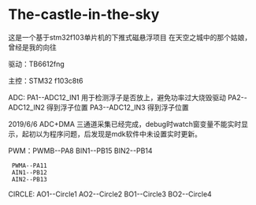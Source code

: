 # The-castle-in-the-sky
这是一个基于stm32f103单片机的下推式磁悬浮项目
在天空之城中的那个姑娘，曾经是我的向往

驱动：TB6612fng

主控：STM32 f103c8t6

ADC: PA1--ADC12_IN1 用于检测浮子是否放上，避免功率过大烧毁驱动
     PA2--ADC12_IN2 得到浮子位置
     PA3--ADC12_IN3 得到浮子位置
	 
2019/6/6 ADC+DMA 三通道采集已经完成，debug时watch窗变量不能实时显示，起初以为程序问题，后发现是mdk软件中未设置实时更新。

PWM：PWMB--PA8 
     BIN1--PB15
     BIN2--PB14
     
     PWMA--PA11
     AIN1--PB12
     AIN2--PB13

CIRCLE:
     AO1--Circle1
     AO2--Circle2
     BO1--Circle3
     BO2--Circle4
